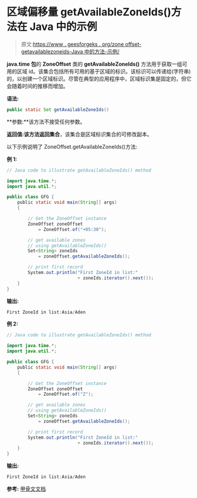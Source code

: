 # 区域偏移量 getAvailableZoneIds()方法在 Java 中的示例

> 原文:[https://www . geesforgeks . org/zone offset-getavailablezoneids-Java 中的方法-示例/](https://www.geeksforgeeks.org/zoneoffset-getavailablezoneids-method-in-java-with-examples/)

**java.time 包**的 **ZoneOffset** 类的 **getAvailableZoneIds()** 方法用于获取一组可用的区域 id。该集合包括所有可用的基于区域的标识。该标识可以传递给(字符串)的，以创建一个区域标识。尽管在典型的应用程序中，区域标识集是固定的，但它会随着时间的推移而增加。

**语法:**

```java
public static Set getAvailableZoneIds()

```

**参数:**该方法不接受任何参数。

**返回值:**该方法返回**集合**，该集合是区域标识集合的可修改副本。

以下示例说明了 ZoneOffset.getAvailableZoneIds()方法:

**例 1:**

```java
// Java code to illustrate getAvailableZoneIds() method

import java.time.*;
import java.util.*;

public class GFG {
    public static void main(String[] args)
    {

        // Get the ZoneOffset instance
        ZoneOffset zoneOffset
            = ZoneOffset.of("+05:30");

        // get available zones
        // using getAvailableZoneIds()
        Set<String> zoneIds
            = zoneOffset.getAvailableZoneIds();

        // print first record
        System.out.println("First ZoneId in list:"
                           + zoneIds.iterator().next());
    }
}
```

**输出:**

```java
First ZoneId in list:Asia/Aden

```

**例 2:**

```java
// Java code to illustrate getAvailableZoneIds() method

import java.time.*;
import java.util.*;

public class GFG {
    public static void main(String[] args)
    {

        // Get the ZoneOffset instance
        ZoneOffset zoneOffset
            = ZoneOffset.of("Z");

        // get available zones
        // using getAvailableZoneIds()
        Set<String> zoneIds
            = zoneOffset.getAvailableZoneIds();

        // print first record
        System.out.println("First ZoneId in list:"
                           + zoneIds.iterator().next());
    }
}
```

**输出:**

```java
First ZoneId in list:Asia/Aden

```

**参考:** [甲骨文文档](https://docs.oracle.com/javase/10/docs/api/java/time/ZoneId.html#getAvailableZoneIds())